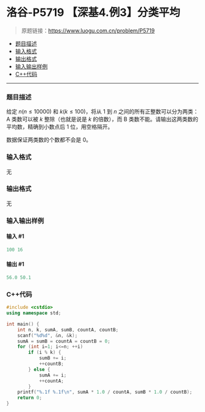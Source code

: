 # 洛谷-P5719 【深基4.例3】分类平均

> 原题链接：https://www.luogu.com.cn/problem/P5719

- [题目描述](#题目描述)
- [输入格式](#输入格式)
- [输出格式](#输出格式)
- [输入输出样例](#输入输出样例)
- [C++代码](#C++代码)

---

### <a name="题目描述">题目描述</a>

给定 $n(n\le10000)$ 和 $k(k\le 100)$，将从 1 到 $n$ 之间的所有正整数可以分为两类：A 类数可以被 $k$ 整除（也就是说是 $k$ 的倍数），而 B 类数不能。请输出这两类数的平均数，精确到小数点后 1 位，用空格隔开。

数据保证两类数的个数都不会是 0。

### <a name="输入格式">输入格式</a>

无

### <a name="输出格式">输出格式</a>

无

### <a name="输入输出样例">输入输出样例</a>

#### 输入 #1

```c++
100 16
```

#### 输出 #1

```c++
56.0 50.1
```

### <a name="C++代码">C++代码</a>

```c++
#include <cstdio>
using namespace std;

int main() {
    int n, k, sumA, sumB, countA, countB;
    scanf("%d%d", &n, &k);
    sumA = sumB = countA = countB = 0;
    for (int i=1; i<=n; ++i)
        if (i % k) {
            sumB += i;
            ++countB;
        } else {
            sumA += i;
            ++countA;
        }
    printf("%.1f %.1f\n", sumA * 1.0 / countA, sumB * 1.0 / countB);
    return 0;
}
```